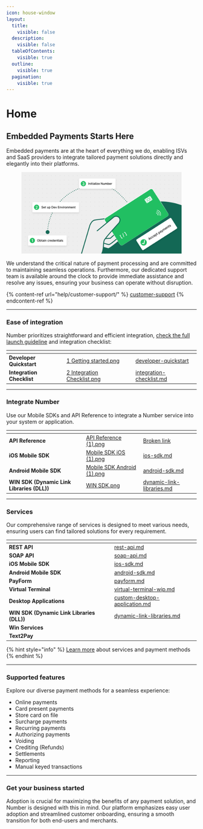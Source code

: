 ```yaml
---
icon: house-window
layout:
  title:
    visible: false
  description:
    visible: false
  tableOfContents:
    visible: true
  outline:
    visible: true
  pagination:
    visible: true
---
```


# Home

## Embedded Payments Starts Here

Embedded payments are at the heart of everything we do, enabling ISVs and SaaS providers to integrate tailored payment solutions directly and elegantly into their platforms.

<figure><img src=".gitbook/assets/Hero.png" alt=""><figcaption></figcaption></figure>

We understand the critical nature of payment processing and are committed to maintaining seamless operations. Furthermore, our dedicated support team is available around the clock to provide immediate assistance and resolve any issues, ensuring your business can operate without disruption.

{% content-ref url="help/customer-support/" %}
[customer-support](help/customer-support/)
{% endcontent-ref %}

***

### Ease of integration

Number prioritizes straightforward and efficient integration, [check the full launch guideline](documentation/getting-started/integration-options/) and integration checklist:

<table data-card-size="large" data-view="cards"><thead><tr><th></th><th data-hidden data-card-cover data-type="files"></th><th data-hidden data-card-target data-type="content-ref"></th></tr></thead><tbody><tr><td><strong>Developer Quickstart</strong></td><td><a href=".gitbook/assets/1 Getting started.png">1 Getting started.png</a></td><td><a href="documentation/developer-quickstart/">developer-quickstart</a></td></tr><tr><td><strong>Integration Checklist</strong></td><td><a href=".gitbook/assets/2 Integration Checklist.png">2 Integration Checklist.png</a></td><td><a href="documentation/getting-started/integration-checklist.md">integration-checklist.md</a></td></tr></tbody></table>



***



### Integrate Number

Use our Mobile SDKs and API Reference to integrate a Number service into your system or application.

<table data-view="cards"><thead><tr><th></th><th data-hidden data-card-cover data-type="files"></th><th data-hidden data-card-target data-type="content-ref"></th></tr></thead><tbody><tr><td><strong>API Reference</strong></td><td><a href=".gitbook/assets/API Reference (1).png">API Reference (1).png</a></td><td><a href="broken-reference">Broken link</a></td></tr><tr><td> <strong>iOS Mobile SDK</strong></td><td><a href=".gitbook/assets/Mobile SDK iOS (1).png">Mobile SDK iOS (1).png</a></td><td><a href="documentation/getting-started/integration-options/ios-sdk.md">ios-sdk.md</a></td></tr><tr><td><strong>Android Mobile SDK</strong></td><td><a href=".gitbook/assets/Mobile SDK Android (1).png">Mobile SDK Android (1).png</a></td><td><a href="documentation/getting-started/integration-options/android-sdk.md">android-sdk.md</a></td></tr><tr><td><strong>WIN SDK (Dynamic Link Libraries (DLL))</strong></td><td><a href=".gitbook/assets/WIN SDK.png">WIN SDK.png</a></td><td><a href="documentation/getting-started/integration-options/dynamic-link-libraries.md">dynamic-link-libraries.md</a></td></tr></tbody></table>



***



### Serv﻿ices

Our comprehensive range of services is designed to meet various needs, ensuring users can find tailored solutions for every requirement.

<table data-view="cards"><thead><tr><th></th><th data-hidden data-card-target data-type="content-ref"></th></tr></thead><tbody><tr><td><strong>REST API</strong></td><td><a href="documentation/getting-started/integration-options/rest-api.md">rest-api.md</a></td></tr><tr><td><strong>SOAP API</strong></td><td><a href="documentation/getting-started/integration-options/soap-api.md">soap-api.md</a></td></tr><tr><td> <strong>iOS Mobile SDK</strong></td><td><a href="documentation/getting-started/integration-options/ios-sdk.md">ios-sdk.md</a></td></tr><tr><td><strong>Android Mobile SDK</strong></td><td><a href="documentation/getting-started/integration-options/android-sdk.md">android-sdk.md</a></td></tr><tr><td><strong>PayForm</strong></td><td><a href="documentation/getting-started/integration-options/payform.md">payform.md</a></td></tr><tr><td><strong>Virtual Terminal</strong></td><td><a href="documentation/getting-started/integration-options/virtual-terminal-wip.md">virtual-terminal-wip.md</a></td></tr><tr><td><strong>Desktop Applications</strong></td><td><a href="documentation/getting-started/integration-options/custom-desktop-application.md">custom-desktop-application.md</a></td></tr><tr><td><strong>WIN SDK (Dynamic Link Libraries (DLL))</strong></td><td><a href="documentation/getting-started/integration-options/dynamic-link-libraries.md">dynamic-link-libraries.md</a></td></tr><tr><td><strong>Win Services</strong></td><td></td></tr><tr><td><strong>Text2Pay</strong></td><td></td></tr></tbody></table>

{% hint style="info" %}
[Learn more](home/services-and-supported-features-wip.md) about services and payment methods
{% endhint %}

***

### Supported features

Explore our diverse payment methods for a seamless experience:

* Online payments
* Card present payments
* Store card on file
* Surcharge payments
* Recurring payments
* Authorizing payments
* Voiding
* Crediting (Refunds)
* Settlements
* Reporting
* Manual keyed transactions

***

### Get your business started

Adoption is crucial for maximizing the benefits of any payment solution, and Number is designed with this in mind. Our platform emphasizes easy user adoption and streamlined customer onboarding, ensuring a smooth transition for both end-users and merchants.
